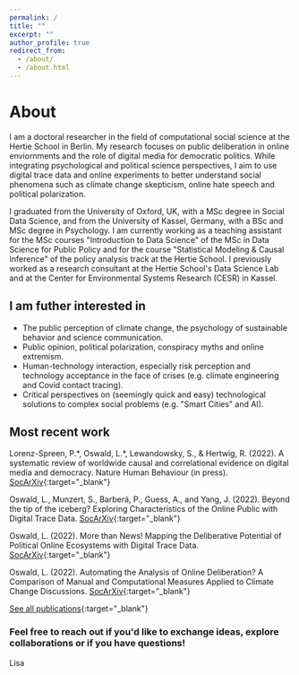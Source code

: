 ```yaml
---
permalink: /
title: ""
excerpt: ""
author_profile: true
redirect_from: 
  - /about/
  - /about.html
---
```

# About

I am a doctoral researcher in the field of computational social science at the Hertie School in Berlin. My research focuses on public deliberation in online enviornments and the role of digital media for democratic politics. While integrating psychological and political science perspectives, I aim to use digital trace data and online experiments to better understand social phenomena such as climate change skepticism, online hate speech and political polarization. 

I graduated from the University of Oxford, UK, with a MSc degree in Social Data Science, and from the University of Kassel, Germany, with a BSc and MSc degree in Psychology. I am currently working as a teaching assistant for the MSc courses "Introduction to Data Science" of the MSc in Data Science for Public Policy and for the course "Statistical Modeling & Causal Inference" of the policy analysis track at the Hertie School. I previously worked as a research consultant at the Hertie School's Data Science Lab and at the Center for Environmental Systems Research (CESR) in Kassel.

## I am futher interested in 
* The public perception of climate change, the psychology of sustainable behavior and science communication. 
* Public opinion, political polarization, conspiracy myths and online extremism.  
* Human-technology interaction, especially risk perception and technology acceptance in the face of crises (e.g. climate engineering and Covid contact tracing). 
* Critical perspectives on (seemingly quick and easy) technological solutions to complex social problems (e.g. "Smart Cities" and AI).

## Most recent work

Lorenz-Spreen, P.\*, Oswald, L.\*, Lewandowsky, S., & Hertwig, R. (2022). A systematic review of worldwide causal and correlational evidence on digital media and democracy. Nature Human Behaviour (in press). [SocArXiv](https://osf.io/preprints/socarxiv/p3z9v){:target="_blank"} 

Oswald, L., Munzert, S., Barberá, P., Guess, A., and Yang, J. (2022). Beyond the tip of the iceberg? Exploring Characteristics of the Online Public with Digital Trace Data.  [SocArXiv](https://osf.io/preprints/socarxiv/yfmzh/){:target="_blank"}

Oswald, L. (2022). More than News! Mapping the Deliberative Potential of Political Online Ecosystems with Digital Trace Data. [SocArXiv](https://osf.io/preprints/socarxiv/68udg/){:target="_blank"}

Oswald, L. (2022). Automating the Analysis of Online Deliberation? A Comparison of Manual and Computational Measures Applied to Climate Change Discussions. [SocArXiv](https://doi.org/10.31235/osf.io/qmzwx){:target="_blank"}

[See all publications](https://lfoswald.github.io/publication/){:target="_blank"}

### Feel free to reach out if you'd like to exchange ideas, explore collaborations or if you have questions!  
Lisa
